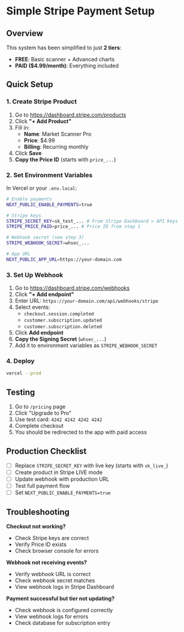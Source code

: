 # Simple Stripe Payment Setup

## Overview
This system has been simplified to just **2 tiers**:
- **FREE**: Basic scanner + Advanced charts
- **PAID ($4.99/month)**: Everything included

## Quick Setup

### 1. Create Stripe Product

1. Go to https://dashboard.stripe.com/products
2. Click **"+ Add Product"**
3. Fill in:
   - **Name**: Market Scanner Pro
   - **Price**: $4.99
   - **Billing**: Recurring monthly
4. Click **Save**
5. **Copy the Price ID** (starts with `price_...`)

### 2. Set Environment Variables

In Vercel or your `.env.local`:

```bash
# Enable payments
NEXT_PUBLIC_ENABLE_PAYMENTS=true

# Stripe keys
STRIPE_SECRET_KEY=sk_test_... # From Stripe Dashboard > API Keys
STRIPE_PRICE_PAID=price_... # Price ID from step 1

# Webhook secret (see step 3)
STRIPE_WEBHOOK_SECRET=whsec_...

# App URL
NEXT_PUBLIC_APP_URL=https://your-domain.com
```

### 3. Set Up Webhook

1. Go to https://dashboard.stripe.com/webhooks
2. Click **"+ Add endpoint"**
3. Enter URL: `https://your-domain.com/api/webhooks/stripe`
4. Select events:
   - `checkout.session.completed`
   - `customer.subscription.updated`
   - `customer.subscription.deleted`
5. Click **Add endpoint**
6. **Copy the Signing Secret** (`whsec_...`)
7. Add it to environment variables as `STRIPE_WEBHOOK_SECRET`

### 4. Deploy

```bash
vercel --prod
```

## Testing

1. Go to `/pricing` page
2. Click "Upgrade to Pro"
3. Use test card: `4242 4242 4242 4242`
4. Complete checkout
5. You should be redirected to the app with paid access

## Production Checklist

- [ ] Replace `STRIPE_SECRET_KEY` with live key (starts with `sk_live_`)
- [ ] Create product in Stripe LIVE mode
- [ ] Update webhook with production URL
- [ ] Test full payment flow
- [ ] Set `NEXT_PUBLIC_ENABLE_PAYMENTS=true`

## Troubleshooting

**Checkout not working?**
- Check Stripe keys are correct
- Verify Price ID exists
- Check browser console for errors

**Webhook not receiving events?**
- Verify webhook URL is correct
- Check webhook secret matches
- View webhook logs in Stripe Dashboard

**Payment successful but tier not updating?**
- Check webhook is configured correctly
- View webhook logs for errors
- Check database for subscription entry
